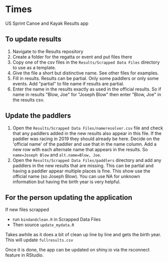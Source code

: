 # Times

US Sprint Canoe and Kayak Results app

## To update results

1. Navigate to the Results repository
2. Create a folder for the regatta or event and put files there
3. Copy one of the csv files in the `Results/Scrapped Data Files` directory to use as a template.
4. Give the file a short but distinctive name. See other files for examples.
5. Fill in results. Results can be partial. Only some paddlers or only some events. Add "partial" to file name if results are partial.
6. Enter the name in the results exactly as used in the official results. So if name in results "Blow, Joe" for "Joseph Blow" then enter "Blow, Joe" in the results csv.

## Update the paddlers

1. Open the `Results/Scrapped Data Files/nameresolver.csv` file and check that any paddlers added in the new results also appear in this file. If the paddler was racing in 2019 they should already be here. Decide on the 'official name' of the paddler and use that in the name column. Add a new row with each alternate name that appears in the results. So `name=Joseph Blow` and `alt.name=Blow, Joe`.
2. Open the `Results/Scrapped Data Files/paddlers` directory and add any paddlers in the new results that are missing. This can be partial and having a paddler appear multiple places is fine. This show use the official name (so Joseph Blow). You can use NA for unknown information but having the birth year is very helpful.

## For the person updating the application

If new files scrapped

* run `bindandclean.R` in Scrapped Data Files
* Then source `update_mydata.R`

Takes awhile as it does a bit of clean up line by line and gets the birth year. This will update `fullresults.csv`

Once it is done, the app can be updated on shiny.io via the rsconnect feature in RStudio.




